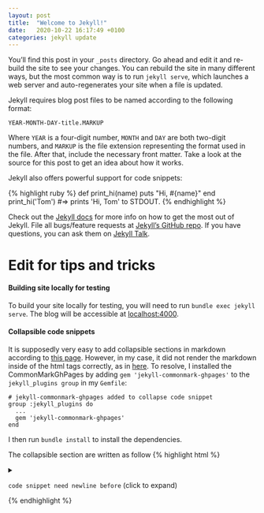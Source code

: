 ```yaml
---
layout: post
title:  "Welcome to Jekyll!"
date:   2020-10-22 16:17:49 +0100
categories: jekyll update
---
```

You’ll find this post in your `_posts` directory. Go ahead and edit it and re-build the site to see your changes. You can rebuild the site in many different ways, but the most common way is to run `jekyll serve`, which launches a web server and auto-regenerates your site when a file is updated.

Jekyll requires blog post files to be named according to the following format:

`YEAR-MONTH-DAY-title.MARKUP`

Where `YEAR` is a four-digit number, `MONTH` and `DAY` are both two-digit numbers, and `MARKUP` is the file extension representing the format used in the file. After that, include the necessary front matter. Take a look at the source for this post to get an idea about how it works.

Jekyll also offers powerful support for code snippets:

{% highlight ruby %}
def print_hi(name)
  puts "Hi, #{name}"
end
print_hi('Tom')
#=> prints 'Hi, Tom' to STDOUT.
{% endhighlight %}

Check out the [Jekyll docs][jekyll-docs] for more info on how to get the most out of Jekyll. File all bugs/feature requests at [Jekyll’s GitHub repo][jekyll-gh]. If you have questions, you can ask them on [Jekyll Talk][jekyll-talk].

# Edit for tips and tricks

#### Building site locally for testing
To build your site locally for testing, you will need to run `bundle exec jekyll serve`. 
The blog will be accessible at [localhost:4000][local-address].

#### Collapsible code snippets
It is supposedly very easy to add collapsible sections in markdown according to [this page][collapsible-markdown]. 
However, in my case, it did not render the markdown inside of the html tags correctly, as in [here][collapse-render].
To resolve, I installed the CommonMarkGhPages by adding `gem 'jekyll-commonmark-ghpages'` to the `jekyll_plugins group` in my `Gemfile`:
```
# jekyll-commonmark-ghpages added to collapse code snippet
group :jekyll_plugins do
  ...
  gem 'jekyll-commonmark-ghpages'
end
```

I then run `bundle install` to install the dependencies.


The collapsible section are written as follow
{% highlight html %}

<details><summary>

`code snippet need newline before` (click to expand)
</summary>
<p>

```golang
func main() {
    code snippet in go
}
```
</p>
</details>
{% endhighlight %}


[jekyll-docs]: https://jekyllrb.com/docs/home
[jekyll-gh]: https://github.com/jekyll/jekyll
[jekyll-talk]: https://talk.jekyllrb.com/
[local-address]: localhost:4000

[collapsible-markdown]: https://gist.github.com/joyrexus/16041f2426450e73f5df9391f7f7ae5f
[collapse-render]: https://stackoverflow.com/questions/52944720/content-of-collapsible-sections-detailssummary-renders-markdown-in-gith